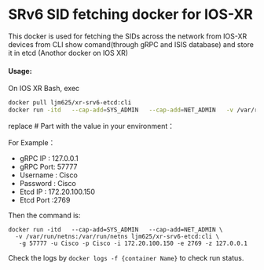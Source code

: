 # SRv6 SID fetching docker for IOS-XR

This docker is used for fetching the SIDs across the network from IOS-XR devices from CLI show comand(through gRPC and ISIS database) and store it in etcd (Anothor docker on IOS XR)

#### Usage:

On IOS XR Bash, exec
```bash
docker pull ljm625/xr-srv6-etcd:cli
docker run -itd   --cap-add=SYS_ADMIN   --cap-add=NET_ADMIN   -v /var/run/netns:/var/run/netns ljm625/xr-srv6-etcd:cli -d #RouterName -g #gRPCPort -u #UserName -p #Password -i #EtcdIP -e #EtcdPort -z #gRPCIP
```

replace # Part with the value in your environment：

For Example：

- gRPC IP : 127.0.0.1
- gRPC Port: 57777
- Username : Cisco
- Password : Cisco
- Etcd IP : 172.20.100.150
- Etcd Port :2769


Then the command is:

```
docker run -itd   --cap-add=SYS_ADMIN   --cap-add=NET_ADMIN \
  -v /var/run/netns:/var/run/netns ljm625/xr-srv6-etcd:cli \
   -g 57777 -u Cisco -p Cisco -i 172.20.100.150 -e 2769 -z 127.0.0.1
```


Check the logs by `docker logs -f {container Name}` to check run status.